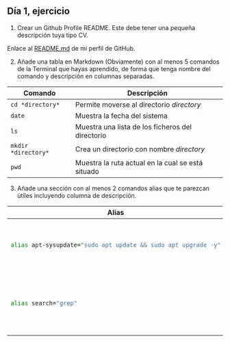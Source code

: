 ## Día 1, ejercicio

1. Crear un Github Profile README. Este debe tener una pequeña descripción tuya tipo CV.

Enlace al [README.md](https://github.com/aitorias/aitorias#readme) de mi perfil de GitHub.

2. Añade una tabla en Markdown (Obviamente) con al menos 5 comandos de la Terminal que hayas aprendido, de forma que tenga nombre del comando y descripción en columnas separadas.

| Comando             | Descripción                                       |
|---------------------|---------------------------------------------------|
| `cd *directory*`    | Permite moverse al directorio *directory*         |
| `date`              | Muestra la fecha del sistema                      |
| `ls`                | Muestra una lista de los ficheros del directorio  |
| `mkdir *directory*` | Crea un directorio con nombre *directory*         |
| `pwd`               | Muestra la ruta actual en la cual se está situado |

3. Añade una sección con al menos 2 comandos alias que te parezcan útiles incluyendo columna de descripción.

<table>
<thead>
<tr>
<th>
Alias
</th>
<th>
Description
</th>
</tr>
</thead>
<tr>
<td>

```bash
alias apt-sysupdate="sudo apt update && sudo apt upgrade -y"
```

</td>
<td>
Este alias actualiza todos los paquetes del sistema Linux.
</td>
</tr>
<tr>
</tr>
<tr>
<td>

```bash
alias search="grep"
```

</td>
<td>
Este alias se utiliza para buscar texto y cadenas de texto en un archivo.
</td>
</tr>
</table>
